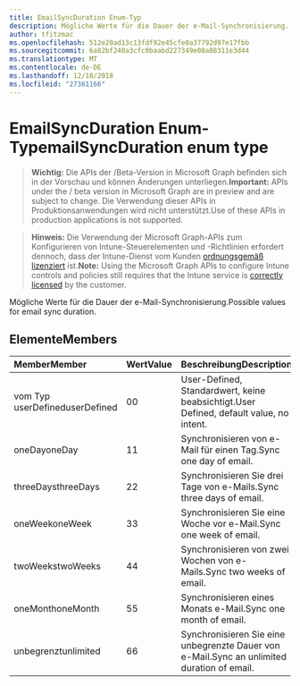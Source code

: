 ```yaml
---
title: EmailSyncDuration Enum-Typ
description: Mögliche Werte für die Dauer der e-Mail-Synchronisierung.
author: tfitzmac
ms.openlocfilehash: 512e20ad13c13fdf92e45cfe0a37792d97e17fbb
ms.sourcegitcommit: 6a82bf240a3cfc0baabd227349e08a08311e3d44
ms.translationtype: MT
ms.contentlocale: de-DE
ms.lasthandoff: 12/18/2018
ms.locfileid: "27361166"
---
```

# <a name="emailsyncduration-enum-type"></a><span data-ttu-id="d3412-103">EmailSyncDuration Enum-Typ</span><span class="sxs-lookup"><span data-stu-id="d3412-103">emailSyncDuration enum type</span></span>

> <span data-ttu-id="d3412-104">**Wichtig:** Die APIs der /Beta-Version in Microsoft Graph befinden sich in der Vorschau und können Änderungen unterliegen.</span><span class="sxs-lookup"><span data-stu-id="d3412-104">**Important:** APIs under the / beta version in Microsoft Graph are in preview and are subject to change.</span></span> <span data-ttu-id="d3412-105">Die Verwendung dieser APIs in Produktionsanwendungen wird nicht unterstützt.</span><span class="sxs-lookup"><span data-stu-id="d3412-105">Use of these APIs in production applications is not supported.</span></span>

> <span data-ttu-id="d3412-106">**Hinweis:** Die Verwendung der Microsoft Graph-APIs zum Konfigurieren von Intune-Steuerelementen und -Richtlinien erfordert dennoch, dass der Intune-Dienst vom Kunden [ordnungsgemäß lizenziert](https://go.microsoft.com/fwlink/?linkid=839381) ist.</span><span class="sxs-lookup"><span data-stu-id="d3412-106">**Note:** Using the Microsoft Graph APIs to configure Intune controls and policies still requires that the Intune service is [correctly licensed](https://go.microsoft.com/fwlink/?linkid=839381) by the customer.</span></span>

<span data-ttu-id="d3412-107">Mögliche Werte für die Dauer der e-Mail-Synchronisierung.</span><span class="sxs-lookup"><span data-stu-id="d3412-107">Possible values for email sync duration.</span></span>
## <a name="members"></a><span data-ttu-id="d3412-108">Elemente</span><span class="sxs-lookup"><span data-stu-id="d3412-108">Members</span></span>
|<span data-ttu-id="d3412-109">Member</span><span class="sxs-lookup"><span data-stu-id="d3412-109">Member</span></span>|<span data-ttu-id="d3412-110">Wert</span><span class="sxs-lookup"><span data-stu-id="d3412-110">Value</span></span>|<span data-ttu-id="d3412-111">Beschreibung</span><span class="sxs-lookup"><span data-stu-id="d3412-111">Description</span></span>|
|:---|:---|:---|
|<span data-ttu-id="d3412-112">vom Typ userDefined</span><span class="sxs-lookup"><span data-stu-id="d3412-112">userDefined</span></span>|<span data-ttu-id="d3412-113">0</span><span class="sxs-lookup"><span data-stu-id="d3412-113">0</span></span>|<span data-ttu-id="d3412-114">User-Defined, Standardwert, keine beabsichtigt.</span><span class="sxs-lookup"><span data-stu-id="d3412-114">User Defined, default value, no intent.</span></span>|
|<span data-ttu-id="d3412-115">oneDay</span><span class="sxs-lookup"><span data-stu-id="d3412-115">oneDay</span></span>|<span data-ttu-id="d3412-116">1</span><span class="sxs-lookup"><span data-stu-id="d3412-116">1</span></span>|<span data-ttu-id="d3412-117">Synchronisieren von e-Mail für einen Tag.</span><span class="sxs-lookup"><span data-stu-id="d3412-117">Sync one day of email.</span></span>|
|<span data-ttu-id="d3412-118">threeDays</span><span class="sxs-lookup"><span data-stu-id="d3412-118">threeDays</span></span>|<span data-ttu-id="d3412-119">2</span><span class="sxs-lookup"><span data-stu-id="d3412-119">2</span></span>|<span data-ttu-id="d3412-120">Synchronisieren Sie drei Tage von e-Mails.</span><span class="sxs-lookup"><span data-stu-id="d3412-120">Sync three days of email.</span></span>|
|<span data-ttu-id="d3412-121">oneWeek</span><span class="sxs-lookup"><span data-stu-id="d3412-121">oneWeek</span></span>|<span data-ttu-id="d3412-122">3</span><span class="sxs-lookup"><span data-stu-id="d3412-122">3</span></span>|<span data-ttu-id="d3412-123">Synchronisieren Sie eine Woche vor e-Mail.</span><span class="sxs-lookup"><span data-stu-id="d3412-123">Sync one week of email.</span></span>|
|<span data-ttu-id="d3412-124">twoWeeks</span><span class="sxs-lookup"><span data-stu-id="d3412-124">twoWeeks</span></span>|<span data-ttu-id="d3412-125">4</span><span class="sxs-lookup"><span data-stu-id="d3412-125">4</span></span>|<span data-ttu-id="d3412-126">Synchronisieren von zwei Wochen von e-Mails.</span><span class="sxs-lookup"><span data-stu-id="d3412-126">Sync two weeks of email.</span></span>|
|<span data-ttu-id="d3412-127">oneMonth</span><span class="sxs-lookup"><span data-stu-id="d3412-127">oneMonth</span></span>|<span data-ttu-id="d3412-128">5</span><span class="sxs-lookup"><span data-stu-id="d3412-128">5</span></span>|<span data-ttu-id="d3412-129">Synchronisieren eines Monats e-Mail.</span><span class="sxs-lookup"><span data-stu-id="d3412-129">Sync one month of email.</span></span>|
|<span data-ttu-id="d3412-130">unbegrenzt</span><span class="sxs-lookup"><span data-stu-id="d3412-130">unlimited</span></span>|<span data-ttu-id="d3412-131">6</span><span class="sxs-lookup"><span data-stu-id="d3412-131">6</span></span>|<span data-ttu-id="d3412-132">Synchronisieren Sie eine unbegrenzte Dauer von e-Mail.</span><span class="sxs-lookup"><span data-stu-id="d3412-132">Sync an unlimited duration of email.</span></span>|





